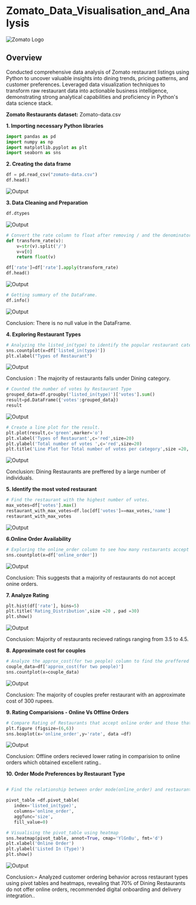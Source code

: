 # Zomato_Data_Visualisation_and_Analysis

![Zomato Logo](Zomato_logo.png)

## Overview
Conducted comprehensive data analysis of Zomato restaurant listings using Python to uncover valuable insights into dining trends, pricing patterns, and customer preferences. Leveraged data visualization techniques to transform raw restaurant data into actionable business intelligence, demonstrating strong analytical capabilities and proficiency in Python's data science stack.

**Zomato Restaurants dataset:** Zomato-data.csv


**1. Importing necessary Python libraries**
```python
import pandas as pd
import numpy as np
import matplotlib.pyplot as plt
import seaborn as sns
```

**2. Creating the data frame**
```python
df = pd.read_csv("zomato-data.csv")          
df.head()
```
![Output](create_table.png)

**3. Data Cleaning and Preparation**
```python
df.dtypes
```
![Output](types_table.png)

```python
# Convert the rate column to float after removing / and the denominator.
def transform_rate(v):
    v=str(v).split('/')
    v=v[0]
    return float(v)

df['rate']=df['rate'].apply(transform_rate)
df.head()
```
![Output](create_table.png)

```python
# Getting summary of the DataFrame.
df.info()
```
![Output](info_table.png)

Conclusion: There is no null value in the DataFrame.

**4. Exploring Restaurant Types**

```python
# Analyzing the listed_in(type) to identify the popular restaurant categories.
sns.countplot(x=df['listed_in(type)'])
plt.xlabel("Types of Restaurant")
```
![Output](hologram_Restaurant_graph.png)

Conclusion : The majority of restaurants falls under Dining category.

```python
# Counted the number of votes by Restaurant Type
grouped_data=df.groupby('listed_in(type)')['votes'].sum() 
result=pd.DataFrame({'votes':grouped_data})
result  
```
![Output](votes_table.png)

```python
# Create a line plot for the result.
plt.plot(result,c='green',marker='o')
plt.xlabel('Types of Restaurant',c='red',size=20)
plt.ylabel('Total number of votes ',c='red',size=20)
plt.title('Line Plot for Total number of votes per category',size =20, pad =30)
```
![Output](Types_of_Restaurant.png)

Conclusion: Dining Restaurants are preffered by a large number of individuals.

**5. Identify the most voted restaurant**

```python
# Find the restaurant with the highest number of votes.
max_votes=df['votes'].max()
restaurant_with_max_votes=df.loc[df['votes']==max_votes,'name']
restaurant_with_max_votes
```
![Output](highest_vote_table.png)


**6.Online Order Availability**

```python
# Exploring the online_order column to see how many restaurants accept online.
sns.countplot(x=df['online_order'])
```
![Output](Online_orders.png)

Conclusion: This suggests that a majority of restaurants do not accept onine orders.

**7. Analyze Rating**

```python
plt.hist(df['rate'], bins=5)
plt.title('Rating_Distribution',size =20 , pad =30)
plt.show()
```
![Output](Rating-Distribution.png)

Conclusion: Majority of restaurants recieved ratings ranging from 3.5 to 4.5.

**8. Approximate cost for couples**

```python
# Analyze the approx_cost(for two people) column to find the preffered price range.
couple_data=df['approx_cost(for two people)']
sns.countplot(x=couple_data)
```
![Output](approx_cost.png)

Conclusion: The majority of couples prefer restaurant with an approximate cost of 300 rupees.

**9. Rating Comparisions - Online Vs Offline Orders**

```python
# Compare Rating of Restaurants that accept online order and those that don't.
plt.figure (figsize=(6,6))
sns.boxplot(x='online_order',y='rate', data =df)
```
![Output](whisker_plot.png)

Conclusion: Offline orders recieved lower rating in comparision to online orders which obtained excellent rating..

**10. Order Mode Preferences by Restaurant Type**

```python

# Find the relationship between order mode(online_order) and restaurant type(listed_in(type)).

pivot_table =df.pivot_table(
   index='listed_in(type)',
   columns='online_order',
   aggfunc='size', 
   fill_value=0)

# Visualising the pivot_table using heatmap
sns.heatmap(pivot_table, annot=True, cmap='YlGnBu', fmt='d')
plt.xlabel('Online Order')
plt.ylabel('Listed In (Type)')
plt.show()
```
![Output](restaurant_heatmap.png)

Conclusion:◦	Analyzed customer ordering behavior across restaurant types using pivot tables and heatmaps, revealing that 70% of Dining Restaurants do not offer online orders, recommended digital onboarding and delivery integration..